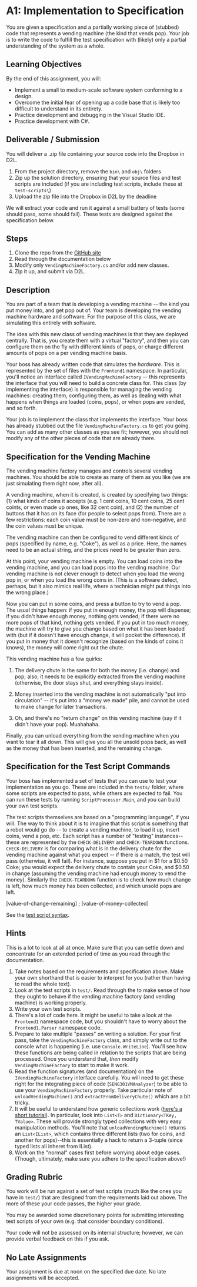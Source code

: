 # A1: Implementation to Specification

You are given a specification and a partially working piece of (stubbed) code that represents a vending machine (the kind that vends pop). Your job is to write the code to fulfill the test specification with (likely) only a partial understanding of the system as a whole.

## Learning Objectives

By the end of this assignment, you will:

* Implement a small to medium-scale software system conforming to a design.
* Overcome the initial fear of opening up a code base that is likely too difficult to understand in its entirety.
* Practice development and debugging in the Visual Studio IDE.
* Practice development with C#.

## Deliverable / Submission

You will deliver a .zip file containing your source code into the Dropbox in D2L.

1. From the project directory, remove the `bin\` and `obj\` folders
2. Zip up the solution directory, ensuring that your source files and test scripts are included (if you are including test scripts, include these at `test-scripts\`)
3. Upload the zip file into the Dropbox in D2L by the deadline

We will extract your code and run it against a small battery of tests (some should pass, some should fail). These tests are designed against the specification below.

## Steps

1. Clone the repo from the [GitHub site](https://github.com/hcitang/seng301-assignments)
2. Read through the documentation below
3. Modify only `VendingMachineFactory.cs` and/or add new classes.
4. Zip it up, and submit via D2L.

## Description

You are part of a team that is developing a vending machine -- the kind you put money into, and get pop out of. Your team is developing the vending machine hardware and software. For the purpose of this class, we are simulating this entirely with software.

The idea with this new class of vending machines is that they are deployed centrally. That is, you create them with a virtual "factory", and then you can configure them on the fly with different kinds of pops, or charge different amounts of pops on a per vending machine basis.

Your boss has already written code that simulates the _hardware_. This is represented by the set of files with the `Frontend1` namespace. In particular, you'll notice an interface called `IVendingMachineFactory` -- this represents the interface that you will need to build a concrete class for. This class (by implementing the interface) is responsible for managing the vending machines: creating them, configuring them, as well as dealing with what happens when things are loaded (coins, pops), or when pops are vended, and so forth.

Your job is to implement the class that implements the interface. Your boss has already stubbed out the file `VendingMachineFactory.cs` to get you going. You can add as many other classes as you see fit; however, you should not modify any of the other pieces of code that are already there.

## Specification for the Vending Machine

The vending machine factory manages and controls several vending machines. You should be able to create as many of them as you like (we are just simulating them right now, after all).

A vending machine, when it is created, is created by specifying two things: (1) what kinds of coins it accepts (e.g. 1 cent coins, 10 cent coins, 25 cent coints, or even made up ones, like 32 cent coin), and (2) the number of buttons that it has on its face (for people to select pops from). There are a few restrictions: each coin value must be non-zero and non-negative, and the coin values must be unique.

The vending machine can then be configured to vend different kinds of pops (specified by name, e.g. "Coke"), as well as a price. Here, the names need to be an actual string, and the prices need to be greater than zero.

At this point, your vending machine is empty. You can load coins into the vending machine, and you can load pops into the vending machine. Our vending machine is not clever enough to detect when you load the wrong pop in, or when you load the wrong coins in. (This is a software defect, perhaps, but it also mimics real life, where a technician might put things into the wrong place.)

Now you can put in some coins, and press a button to try to vend a pop. The usual things happen: if you put in enough money, the pop will dispense; if you didn't have enough money, nothing gets vended; if there were no more pops of that kind, nothing gets vended. If you put in too much money, the machine will try to give you change based on what it has been loaded with (but if it doesn't have enough change, it will pocket the difference). If you put in money that it doesn't recognize (based on the kinds of coins it knows), the money will come right out the chute.

This vending machine has a few quirks:

1. The delivery chute is the same for both the money (i.e. change) and pop; also, it needs to be explicitly extracted from the vending machine (otherwise, the door stays shut, and everything stays inside).

2. Money inserted into the vending machine is not automatically "put into circulation" -- it's put into a "money we made" pile, and cannot be used to make change for later transactions.

3. Oh, and there's no "return change" on this vending machine (say if it didn't have your pop). Muahahaha.

Finally, you can unload everything from the vending machine when you want to tear it all down. This will give you all the unsold pops back, as well as the money that has been inserted, and the remaining change.

## Specification for the Test Script Commands

Your boss has implemented a set of tests that you can use to test your implementation as you go. These are included in the `tests/` folder, where some scripts are expected to pass, while others are expected to fail. You can run these tests by running `ScriptProcessor.Main`, and you can build your own test scripts.

The test scripts themselves are based on a "programming language", if you will. The way to think about it is to imagine that this script is something that a robot would go do -- to create a vending machine, to load it up, insert coins, vend a pop, etc. Each script has a number of "testing" instances--these are represented by the `CHECK-DELIVERY` and `CHECK-TEARDOWN` functions. `CHECK-DELIVERY` is for comparing what is in the delivery chute for the vending machine against what you expect -- if there is a match, the test will pass (otherwise, it will fail). For instance, suppose you put in $1 for a $0.50 Coke; you would expect the delivery chute to contain your Coke, and $0.50 in change (assuming the vending machine had enough money to vend the money). Similarly the `CHECK-TEARDOWN` function is to check how much change is left, how much money has been collected, and which unsold pops are left.

[value-of-change-remaining] ; [value-of-money-collected] 

See the [test script syntax](a1-test-script-syntax.md).

## Hints

This is a lot to look at all at once. Make sure that you can settle down and concentrate for an extended period of time as you read through the documentation.

1. Take notes based on the requirements and specification above. Make your own shorthand that is easier to interpret for you (rather than having to read the whole text).
2. Look at the test scripts in `test/`. Read through the to make sense of how they ought to behave if the vending machine factory (and vending machine) is working properly.
3. Write your own test scripts.
4. There's a lot of code here. It might be useful to take a look at the `Frontend1` namespace code, but you shouldn't have to worry about the `Frontend1.Parser` namespace code.
5. Prepare to take multiple "passes" on writing a solution. For your first pass, take the `VendingMachineFactory` class, and simply write out to the console what is happening (i.e. use `Console.WriteLine`). You'll see how these functions are being called in relation to the scripts that are being processed. Once you understand that, _then_ modify `VendingMachineFactory` to start to make it work.
6. Read the function signatures (and documentation) on the `IVendingMachineFactory` interface carefully. You will need to get these right for the integrating piece of code (`SENG301VMAnalyzer`) to be able to use your `VendingMachineFactory` properly. Take particular note of `unloadVendingMachine()` and `extractFromDeliveryChute()` which are a bit tricky.
7. It will be useful to understand how generic collections work ([here's a short tutorial](https://www.youtube.com/watch?v=WtpoaacjLtI)). In particular, look into `List<T>` and `Dictionary<TKey, TValue>`. These will provide strongly typed collections with very easy manipulation methods. You'll note that `unloadVendingMachine()` returns an `List<IList>`, which contains three different lists (two for coins, and another for pops)--this is essentially a hack to return a 3-tuple (since typed lists all inheret from IList).
8. Work on the "normal" cases first before worrying about edge cases. (Though, ultimately, make sure you adhere to the specification above!)

## Grading Rubric

You work will be run against a set of test scripts (much like the ones you have in `test/`) that are designed from the requirements laid out above. The more of these your code passes, the higher your grade.

You may be awarded some discretionary points for submitting interesting test scripts of your own (e.g. that consider boundary conditions).

Your code will not be assessed on its internal structure; however, we can provide verbal feedback on this if you ask.

## No Late Assignments

Your assignment is due at noon on the specified due date. No late assignments will be accepted.